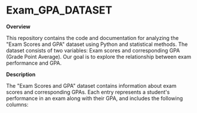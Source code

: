 # Exam_GPA_DATASET

**Overview**

This repository contains the code and documentation for analyzing the "Exam Scores and GPA" dataset using Python and statistical methods. The dataset consists of two variables: Exam scores and corresponding GPA (Grade Point Average). Our goal is to explore the relationship between exam performance and GPA.

**Description**

The "Exam Scores and GPA" dataset contains information about exam scores and corresponding GPAs. Each entry represents a student's performance in an exam along with their GPA, and includes the following columns:

